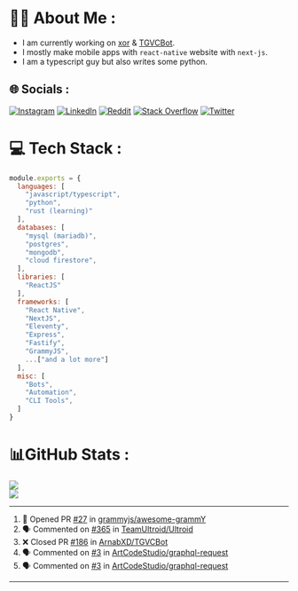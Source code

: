 # 🧑‍💻 About Me :
* I am currently working on [xor](https://github.com/xorgram/xor) & [TGVCBot](https://github.com/ArnabXD/TGVCBot).
* I mostly make mobile apps with `react-native` website with `next-js`.
* I am a typescript guy but also writes some python.

## 🌐 Socials :
[![Instagram](https://img.shields.io/badge/Instagram-%23E4405F.svg?logo=Instagram&logoColor=white)](https://instagram.com/arnabparyali) [![LinkedIn](https://img.shields.io/badge/LinkedIn-%230077B5.svg?logo=linkedin&logoColor=white)](https://linkedin.com/in/arnabparyali) [![Reddit](https://img.shields.io/badge/Reddit-%23FF4500.svg?logo=Reddit&logoColor=white)](https://reddit.com/user/ArnabXD) [![Stack Overflow](https://img.shields.io/badge/-Stackoverflow-FE7A16?logo=stack-overflow&logoColor=white)](https://stackoverflow.com/users/12250600) [![Twitter](https://img.shields.io/badge/Twitter-%231DA1F2.svg?logo=Twitter&logoColor=white)](https://twitter.com/arnabparyali) 

# 💻 Tech Stack :

```js
module.exports = {
  languages: [
    "javascript/typescript",
    "python",
    "rust (learning)"
  ],
  databases: [
    "mysql (mariadb)",
    "postgres",
    "mongodb",
    "cloud firestore",
  ],
  libraries: [
    "ReactJS"
  ],
  frameworks: [
    "React Native",
    "NextJS",
    "Eleventy",
    "Express",
    "Fastify",
    "GrammyJS",
    ...["and a lot more"]
  ],
  misc: [
    "Bots",
    "Automation",
    "CLI Tools",
  ]
}
```

# 📊GitHub Stats :
![](https://github-readme-stats.vercel.app/api?username=ArnabXD&theme=tokyonight&hide_border=false&include_all_commits=false&count_private=false)<br/>
![](https://github-readme-stats.vercel.app/api/top-langs/?username=ArnabXD&theme=tokyonight&hide_border=false&include_all_commits=false&count_private=false&layout=compact)

---

<!--START_SECTION:activity-->
1. 💪 Opened PR [#27](https://github.com/grammyjs/awesome-grammY/pull/27) in [grammyjs/awesome-grammY](https://github.com/grammyjs/awesome-grammY)
2. 🗣 Commented on [#365](https://github.com/TeamUltroid/Ultroid/issues/365) in [TeamUltroid/Ultroid](https://github.com/TeamUltroid/Ultroid)
3. ❌ Closed PR [#186](https://github.com/ArnabXD/TGVCBot/pull/186) in [ArnabXD/TGVCBot](https://github.com/ArnabXD/TGVCBot)
4. 🗣 Commented on [#3](https://github.com/ArtCodeStudio/graphql-request/issues/3) in [ArtCodeStudio/graphql-request](https://github.com/ArtCodeStudio/graphql-request)
5. 🗣 Commented on [#3](https://github.com/ArtCodeStudio/graphql-request/issues/3) in [ArtCodeStudio/graphql-request](https://github.com/ArtCodeStudio/graphql-request)
<!--END_SECTION:activity-->

---
